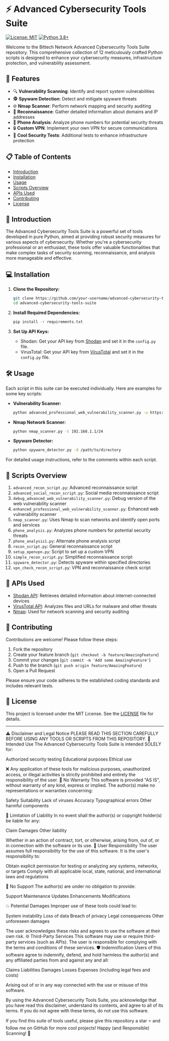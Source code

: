 # ⚡ Advanced Cybersecurity Tools Suite

[![License: MIT](https://img.shields.io/badge/License-MIT-yellow.svg)](https://opensource.org/licenses/MIT)
[![Python 3.8+](https://img.shields.io/badge/python-3.8+-blue.svg)](https://www.python.org/downloads/release/python-380/)

Welcome to the Bittech Network Advanced Cybersecurity Tools Suite repository. This comprehensive collection of 12 meticulously crafted Python scripts is designed to enhance your cybersecurity measures, infrastructure protection, and vulnerability assessment.

## 🌟 Features

- 🔍 **Vulnerability Scanning**: Identify and report system vulnerabilities
- 🕵️ **Spyware Detection**: Detect and mitigate spyware threats
- 🌐 **Nmap Scanner**: Perform network mapping and security auditing
- 🔎 **Reconnaissance**: Gather detailed information about domains and IP addresses
- 📱 **Phone Analysis**: Analyze phone numbers for potential security threats
- 🔒 **Custom VPN**: Implement your own VPN for secure communications
- 🧪 **Cool Security Tests**: Additional tests to enhance infrastructure protection

## 📋 Table of Contents

- [Introduction](#-introduction)
- [Installation](#-installation)
- [Usage](#-usage)
- [Scripts Overview](#-scripts-overview)
- [APIs Used](#-apis-used)
- [Contributing](#-contributing)
- [License](#-license)

## 🚀 Introduction

The Advanced Cybersecurity Tools Suite is a powerful set of tools developed in pure Python, aimed at providing robust security measures for various aspects of cybersecurity. Whether you're a cybersecurity professional or an enthusiast, these tools offer valuable functionalities that make complex tasks of security scanning, reconnaissance, and analysis more manageable and effective.

## 💻 Installation

1. **Clone the Repository:**
   ```sh
   git clone https://github.com/your-username/advanced-cybersecurity-tools-suite.git
   cd advanced-cybersecurity-tools-suite
   ```

2. **Install Required Dependencies:**
   ```sh
   pip install -r requirements.txt
   ```

3. **Set Up API Keys:**
   - Shodan: Get your API key from [Shodan](https://account.shodan.io/) and set it in the `config.py` file.
   - VirusTotal: Get your API key from [VirusTotal](https://www.virustotal.com/gui/join-us) and set it in the `config.py` file.

## 🛠️ Usage

Each script in this suite can be executed individually. Here are examples for some key scripts:

- **Vulnerability Scanner:**
  ```sh
  python advanced_professional_web_vulnerability_scanner.py -u https://example.com
  ```

- **Nmap Network Scanner:**
  ```sh
  python nmap_scanner.py -t 192.168.1.1/24
  ```

- **Spyware Detector:**
  ```sh
  python spyware_detector.py -d /path/to/directory
  ```

For detailed usage instructions, refer to the comments within each script.

## 📜 Scripts Overview

1. `advanced_recon_script.py`: Advanced reconnaissance script
2. `advanced_social_recon_script.py`: Social media reconnaissance script
3. `debug_advanced_web_vulnerability_scanner.py`: Debug version of the web vulnerability scanner
4. `enhanced_professional_web_vulnerability_scanner.py`: Enhanced web vulnerability scanner
6. `nmap_scanner.py`: Uses Nmap to scan networks and identify open ports and services
7. `phone_analysis.py`: Analyzes phone numbers for potential security threats
8. `phone_analysis1.py`: Alternate phone analysis script
9. `recon_script.py`: General reconnaissance script
10. `setup_openvpn.py`: Script to set up a custom VPN
11. `simple_recon_script.py`: Simplified reconnaissance script
12. `spyware_detector.py`: Detects spyware within specified directories
13. `vpn_check_recon_script.py`: VPN and reconnaissance check script

## 🔑 APIs Used

- [Shodan API](https://developer.shodan.io/api): Retrieves detailed information about internet-connected devices
- [VirusTotal API](https://developers.virustotal.com/reference): Analyzes files and URLs for malware and other threats
- [Nmap](https://nmap.org/): Used for network scanning and security auditing

## 🤝 Contributing

Contributions are welcome! Please follow these steps:

1. Fork the repository
2. Create your feature branch (`git checkout -b feature/AmazingFeature`)
3. Commit your changes (`git commit -m 'Add some AmazingFeature'`)
4. Push to the branch (`git push origin feature/AmazingFeature`)
5. Open a Pull Request

Please ensure your code adheres to the established coding standards and includes relevant tests.

## 📄 License

This project is licensed under the MIT License. See the [LICENSE](LICENSE) file for details.

---

⚠️ Disclaimer and Legal Notice
PLEASE READ THIS SECTION CAREFULLY BEFORE USING ANY TOOLS OR SCRIPTS FROM THIS REPOSITORY.
🎯 Intended Use
The Advanced Cybersecurity Tools Suite is intended SOLELY for:

Authorized security testing
Educational purposes
Ethical use

❌ Any application of these tools for malicious purposes, unauthorized access, or illegal activities is strictly prohibited and entirely the responsibility of the user.
🚫 No Warranty
This software is provided "AS IS", without warranty of any kind, express or implied. The author(s) make no representations or warranties concerning:

Safety
Suitability
Lack of viruses
Accuracy
Typographical errors
Other harmful components

🛑 Limitation of Liability
In no event shall the author(s) or copyright holder(s) be liable for any:

Claim
Damages
Other liability

Whether in an action of contract, tort, or otherwise, arising from, out of, or in connection with the software or its use.
👤 User Responsibility
The user assumes full responsibility for the use of this software. It is the user's responsibility to:

Obtain explicit permission for testing or analyzing any systems, networks, or targets
Comply with all applicable local, state, national, and international laws and regulations

🔧 No Support
The author(s) are under no obligation to provide:

Support
Maintenance
Updates
Enhancements
Modifications

💥 Potential Damages
Improper use of these tools could lead to:

System instability
Loss of data
Breach of privacy
Legal consequences
Other unforeseen damages

The user acknowledges these risks and agrees to use the software at their own risk.
🌐 Third-Party Services
This software may use or require third-party services (such as APIs). The user is responsible for complying with the terms and conditions of these services.
🛡️ Indemnification
Users of this software agree to indemnify, defend, and hold harmless the author(s) and any affiliated parties from and against any and all:

Claims
Liabilities
Damages
Losses
Expenses (including legal fees and costs)

Arising out of or in any way connected with the use or misuse of this software.

By using the Advanced Cybersecurity Tools Suite, you acknowledge that you have read this disclaimer, understand its contents, and agree to all of its terms. If you do not agree with these terms, do not use this software.

If you find this suite of tools useful, please give this repository a star ⭐ and follow me on GitHub for more cool projects!
Happy (and Responsible) Scanning! 🚀